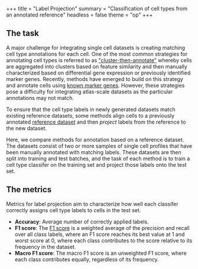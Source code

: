 +++
title = "Label Projection"
summary = "Classification of cell types from an annotated reference"
headless = false
theme = "op"
+++

## The task

A major challenge for integrating single cell datasets is creating matching cell type
annotations for each cell. One of the most common strategies for annotating cell types
is referred to as
["cluster-then-annotate"](https://www.nature.com/articles/s41576-018-0088-9) whereby
cells are aggregated into clusters based on feature similarity and then manually
characterized based on differential gene expression or previously identified marker
genes. Recently, methods have emerged to build on this strategy and annotate cells
using [known marker genes](https://www.nature.com/articles/s41592-019-0535-3). However,
these strategies pose a difficulty for integrating atlas-scale datasets as the
particular annotations may not match.

To ensure that the cell type labels in newly generated datasets match existing reference
datasets, some methods align cells to a previously annotated [reference
dataset](https://academic.oup.com/bioinformatics/article/35/22/4688/54802990) and then
_project_ labels from the reference to the new dataset.

Here, we compare methods for annotation based on a reference dataset. The datasets
consist of two or more samples of single cell profiles that have been manually annotated
with matching labels. These datasets are then split into training and test batches, and
the task of each method is to train a cell type classifer on the training set and
project those labels onto the test set.

## The metrics

Metrics for label projection aim to characterize how well each classifer correctly
assigns cell type labels to cells in the test set.

* **Accuracy**: Average number of correctly applied labels.
* **F1 score**: The [F1
  score](https://scikit-learn.org/stable/modules/generated/sklearn.metrics.f1_score.html)
  is a weighted average of the precision and recall over all class labels, where an F1
  score reaches its best value at 1 and worst score at 0, where each class contributes
  to the score relative to its frequency in the dataset.
* **Macro F1 score**: The macro F1 score is an unweighted F1 score, where each class
  contributes equally, regardless of its frequency.
